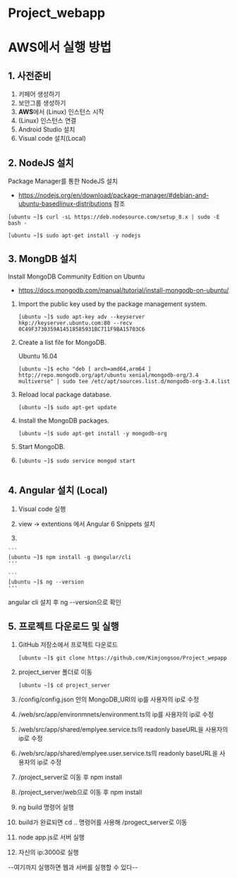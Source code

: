 # Project_webapp

# AWS에서 실행 방법
## 1. 사전준비
1. 키페어 생성하기
2. 보안그룹 생성하기
3. **AWS**에서 (Linux) 인스턴스 시작
4. (Linux) 인스턴스 연결
5. Android Studio 설치
6. Visual code 설치(Local)


## 2. NodeJS 설치
Package Manager를 통한 NodeJS 설치

- https://nodejs.org/en/download/package-manager/#debian-and-ubuntu-basedlinux-distributions
참조

```
[ubuntu ~]$ curl -sL https://deb.nodesource.com/setup_8.x | sudo -E bash -
```

```
[ubuntu ~]$ sudo apt-get install -y nodejs
```
## 3. MongDB 설치
Install MongoDB Community Edition on Ubuntu

- https://docs.mongodb.com/manual/tutorial/install-mongodb-on-ubuntu/

1. Import the public key used by the package management system.

	```
	[ubuntu ~]$ sudo apt-key adv --keyserver hkp://keyserver.ubuntu.com:80 --recv 0C49F3730359A14518585931BC711F9BA15703C6
	```

2. Create a list file for MongoDB.

	Ubuntu 16.04

	```
	[ubuntu ~]$ echo "deb [ arch=amd64,arm64 ] http://repo.mongodb.org/apt/ubuntu xenial/mongodb-org/3.4 multiverse" | sudo tee /etc/apt/sources.list.d/mongodb-org-3.4.list
	```
	
3. Reload local package database.

	```
	[ubuntu ~]$ sudo apt-get update
	```
	
4. Install the MongoDB packages.

	```
	[ubuntu ~]$ sudo apt-get install -y mongodb-org
	```

5. Start MongoDB.
6. 
	```
	[ubuntu ~]$ sudo service mongod start
  
## 4. Angular 설치 (Local)

1. Visual code 실행

2. view -> extentions 에서 Angular 6 Snippets 설치

3.

	```
	[ubuntu ~]$ npm install -g @angular/cli
	'''
	
	```
	[ubuntu ~]$ ng --version
	'''
angular cli 설치 후 ng --version으로 확인


## 5. 프로젝트 다운로드 및 실행
1. GitHub 저장소에서 프로젝트 다운로드

	```
	[ubuntu ~]$ git clone https://github.com/Kimjongsoo/Project_wepapp
	```

2. project_server 폴더로 이동

	```
	[ubuntu ~]$ cd project_server
	```

3. /config/config.json 안의 MongoDB_URI의 ip를 사용자의 ip로 수정

4. /web/src/app/environmnets/environment.ts의 ip를 사용자의 ip로 수정

5. /web/src/app/shared/emplyee.service.ts의 readonly baseURL을 사용자의 ip로 수정

6. /web/src/app/shared/emplyee.user.service.ts의 readonly baseURL을 사용자의 ip로 수정

7. /project_server로 이동 후 npm install

8. /project_server/web으로 이동 후 npm install

9. ng build 명령어 실행

10. build가 완료되면 cd .. 명령어를 사용해 /progect_server로 이동

11. node app.js로 서버 실행

12. 자신의 ip:3000로 실행

--여기까지 실행하면 웹과 서버를 실행할 수 있다--




